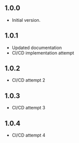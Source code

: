 ## 1.0.0

- Initial version.

## 1.0.1

- Updated documentation
- CI/CD implementation attempt

## 1.0.2

- CI/CD attempt 2

## 1.0.3

- CI/CD attempt 3

## 1.0.4

- CI/CD attempt 4
